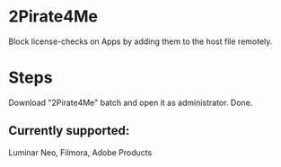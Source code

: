 # 2Pirate4Me
Block license-checks on Apps by adding them to the host file remotely.

# Steps
Download "2Pirate4Me" batch and open it as administrator. Done.

## Currently supported:

Luminar Neo, Filmora, Adobe Products

